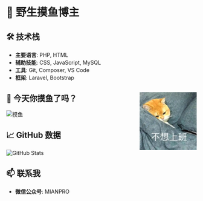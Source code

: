 # 👋 野生摸鱼博主

## 🛠️ 技术栈

- **主要语言**: PHP, HTML
- **辅助技能**: CSS, JavaScript, MySQL
- **工具**: Git, Composer, VS Code
- **框架**: Laravel, Bootstrap

## 🎨 今天你摸鱼了吗？<img src="https://github.com/kilimro/kilimro/blob/0b299735290603513d84a6c89b89b17974ec1962/moyu.png" align="right"  width="30%" alt=""/>

![摸鱼]()

## 📈 GitHub 数据

![GitHub Stats](https://github-readme-stats.vercel.app/api?username=kilimro&show_icons=true&theme=radical)

## 📫 联系我

- **微信公众号**: MIANPRO
